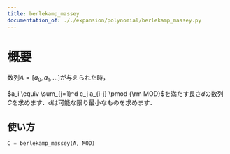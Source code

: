 ```yaml
---
title: berlekamp_massey
documentation_of: ././expansion/polynomial/berlekamp_massey.py
---
```


# 概要
数列$A = [a_0, a_1, ...]$が与えられた時，

$a_i \equiv \sum_{j=1}^d c_j a_{i-j} \pmod {\rm MOD}$を満たす長さ$d$の数列$C$を求めます．$d$は可能な限り最小なものを求めます．

## 使い方
```python
C = berlekamp_massey(A, MOD)
```
